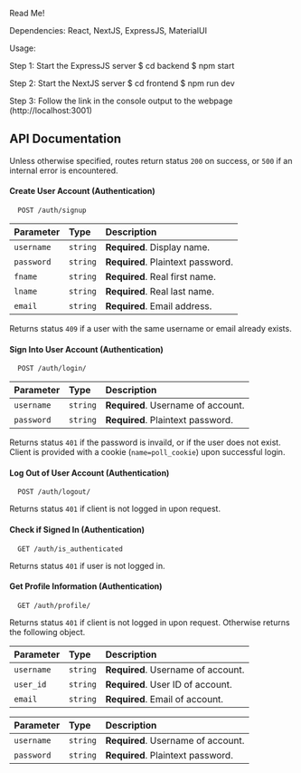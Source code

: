 Read Me!

Dependencies: React, NextJS, ExpressJS, MaterialUI

Usage:

Step 1: Start the ExpressJS server
$ cd backend
$ npm start

Step 2: Start the NextJS server
$ cd frontend
$ npm run dev

Step 3: Follow the link in the console output to the webpage (http://localhost:3001)

## API Documentation

Unless otherwise specified, routes return status `200` on success, or `500` if an internal error is encountered.

#### Create User Account (Authentication)

```http
  POST /auth/signup
```

| Parameter | Type     | Description                |
| :-------- | :------- | :------------------------- |
| `username` | `string` | **Required**. Display name. |
| `password` | `string` | **Required**. Plaintext password. |
| `fname` | `string` | **Required**. Real first name. |
| `lname` | `string` | **Required**. Real last name. |
| `email` | `string` | **Required**. Email address. |

Returns status `409` if a user with the same username or email already exists.

#### Sign Into User Account (Authentication)

```http
  POST /auth/login/
```

| Parameter | Type     | Description                       |
| :-------- | :------- | :-------------------------------- |
| `username`      | `string` | **Required**. Username of account. |
| `password`      | `string` | **Required**. Plaintext password. |

Returns status `401` if the password is invaild, or if the user does not exist. Client is provided with a cookie (`name=poll_cookie`) upon successful login.

#### Log Out of User Account (Authentication)

```http
  POST /auth/logout/
```
Returns status `401` if client is not logged in upon request.

#### Check if Signed In (Authentication)

```http
  GET /auth/is_authenticated
```
Returns status `401` if user is not logged in.

#### Get Profile Information (Authentication)

```http
  GET /auth/profile/
```
Returns status `401` if client is not logged in upon request. Otherwise returns the following object.

| Parameter | Type     | Description                       |
| :-------- | :------- | :-------------------------------- |
| `username`      | `string` | **Required**. Username of account. |
| `user_id`      | `string` | **Required**. User ID of account. |
| `email`      | `string` | **Required**. Email of account. |

| Parameter | Type     | Description                       |
| :-------- | :------- | :-------------------------------- |
| `username`      | `string` | **Required**. Username of account. |
| `password`      | `string` | **Required**. Plaintext password. |
